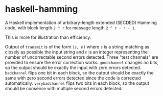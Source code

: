 # haskell-hamming
A Haskell implementation of arbitrary-length extended (SECDED) Hamming code, with block length `2 ^ r` for message length `2 ^ r - r - 1`.

This is more for illustration than efficiency.

Output of `transmit` is of the form `(s, n)` where `s` is a string matching as closely as possible the input string and `n` is an integer representing the number of uncorrectable second errors detected.  Three "test channels" are provided to ensure the error correction works.  `goodchannel` changes no bits, so the output should be exactly the input with zero errors detected.  `badchannel` flips one bit in each block, so the output should be exactly the same with zero second errors detected since the code is corrected automatically.  `verybadchannel` flips two bits in each block, so the output should be nonsense with multiple second errors detected.
